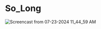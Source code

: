 # So_Long

![Screencast from 07-23-2024 11_44_59 AM](https://github.com/user-attachments/assets/ab528b3f-4a3b-4877-bb2a-e2945b245ed7)
